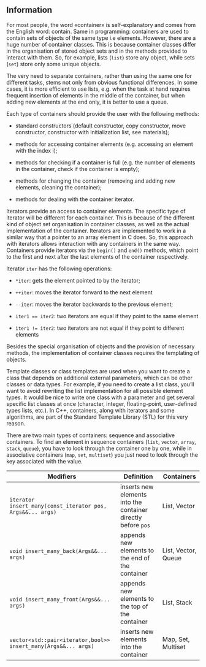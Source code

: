 ## Information

For most people, the word «container» is self-explanatory and comes from the English word: contain. Same in programming: containers are used to contain sets of objects of the same type i.e elements. However, there are a huge number of container classes. This is because container classes differ in the organisation of stored object sets and in the methods provided to interact with them. So, for example, lists (`list`) store any object, while sets (`set`) store only some unique objects.

The very need to separate containers, rather than using the same one for different tasks, stems not only from obvious functional differences. In some cases, it is more efficient to use lists, e.g. when the task at hand requires frequent insertion of elements in the middle of the container, but when adding new elements at the end only, it is better to use a queue.

Each type of containers should provide the user with the following methods:

- standard constructors (default constructor, copy constructor, move constructor, constructor with initialization list, see materials);

- methods for accessing container elements (e.g. accessing an element with the index i);

- methods for checking if a container is full (e.g. the number of elements in the container, check if the container is empty);

- methods for changing the container (removing and adding new elements, cleaning the container);

- methods for dealing with the container iterator.

Iterators provide an access to container elements. The specific type of iterator will be different for each container. This is because of the different kind of object set organisation in container classes, as well as the actual implementation of the container. Iterators are implemented to work in a similar way that a pointer to an array element in C does. So, this approach with iterators allows interaction with any containers in the same way. Containers provide iterators via the `begin()` and `end()` methods, which point to the first and next after the last elements of the container respectively.

Iterator `iter` has the following operations:

- `*iter`: gets the element pointed to by the iterator;

- `++iter`: moves the iterator forward to the next element

- `--iter`: moves the iterator backwards to the previous element;

- `iter1 == iter2`: two iterators are equal if they point to the same element

- `iter1 != iter2`: two iterators are not equal if they point to different elements

Besides the special organisation of objects and the provision of necessary methods, the implementation of container classes requires the templating of objects.

Template classes or class templates are used when you want to create a class that depends on additional external parameters, which can be other classes or data types. For example, if you need to create a list class, you’ll want to avoid rewriting the list implementation for all possible element types. It would be nice to write one class with a parameter and get several specific list classes at once (character, integer, floating-point, user-defined types lists, etc.).
In C++, containers, along with iterators and some algorithms, are part of the Standard Template Library (STL) for this very reason.

There are two main types of containers: sequence and associative containers. To find an element in sequence containers (`list`, `vector`, `array`, `stack`, `queue`), you have to look through the container one by one, while in associative containers (`map`, `set`, `multiset`) you just need to look through the key associated with the value.

| Modifiers      | Definition                                      | Containers |
|----------------|-------------------------------------------------| -------------------------------------------|
| `iterator insert_many(const_iterator pos, Args&&... args)`          | inserts new elements into the container directly before `pos`  | List, Vector |
| `void insert_many_back(Args&&... args)`          | appends new elements to the end of the container  | List, Vector, Queue |
| `void insert_many_front(Args&&... args)`          | appends new elements to the top of the container  | List, Stack |
| `vector<std::pair<iterator,bool>> insert_many(Args&&... args)`          | inserts new elements into the container  | Map, Set, Multiset |

